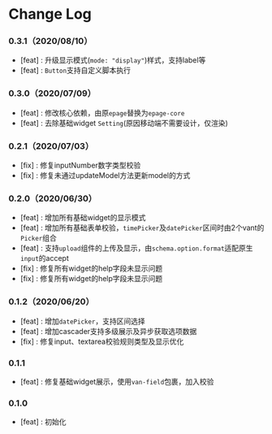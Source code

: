 # Change Log

### 0.3.1（2020/08/10）

- [feat] : 升级显示模式(`mode: "display"`)样式，支持label等
- [feat] : `Button`支持自定义脚本执行

### 0.3.0（2020/07/09）

- [feat] : 修改核心依赖，由原`epage`替换为`epage-core`
- [feat] : 去除基础widget `Setting`(原因移动端不需要设计，仅渲染)


### 0.2.1（2020/07/03）

- [fix] : 修复inputNumber数字类型校验
- [fix] : 修复未通过updateModel方法更新model的方式

### 0.2.0（2020/06/30）

- [feat] : 增加所有基础widget的显示模式
- [feat] : 增加所有基础表单校验，`timePicker`及`datePicker`区间时由2个vant的`Picker`组合
- [feat] : 支持`upload`组件的上传及显示，由`schema.option.format`适配原生`input`的accept
- [fix] : 修复所有widget的help字段未显示问题
- [fix] : 修复所有widget的help字段未显示问题


### 0.1.2（2020/06/20）

- [feat] : 增加`datePicker`，支持区间选择
- [feat] : 增加cascader支持多级展示及异步获取选项数据
- [fix] : 修复input、textarea校验规则类型及显示优化


### 0.1.1

- [feat] : 修复基础widget展示，使用`van-field`包裹，加入校验


### 0.1.0

- [feat] : 初始化

